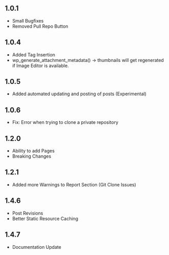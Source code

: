 ## 1.0.1
- Small Bugfixes
- Removed Pull Repo Button

## 1.0.4
- Added Tag Insertion
- wp_generate_attachment_metadata() -> thumbnails will get regenerated if Image Editor is available.

## 1.0.5
- Added automated updating and posting of posts (Experimental)

## 1.0.6
- Fix: Error when trying to clone a private repository

## 1.2.0
- Ability to add Pages
- Breaking Changes

## 1.2.1
- Added more Warnings to Report Section (Git Clone Issues)

## 1.4.6
- Post Revisions
- Better Static Resource Caching

## 1.4.7
- Documentation Update
